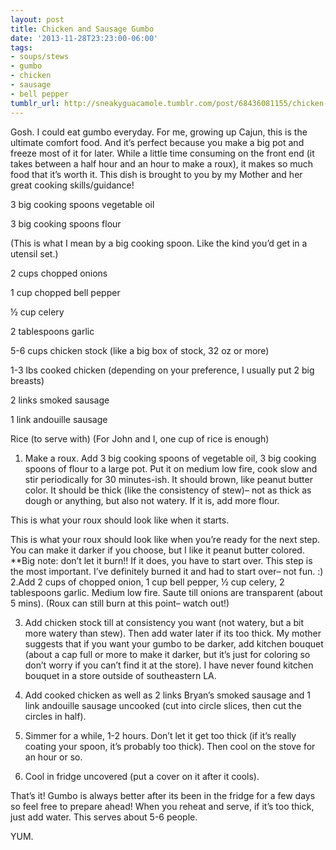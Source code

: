 ```yaml
---
layout: post
title: Chicken and Sausage Gumbo
date: '2013-11-28T23:23:00-06:00'
tags:
- soups/stews
- gumbo
- chicken
- sausage
- bell pepper
tumblr_url: http://sneakyguacamole.tumblr.com/post/68436081155/chicken-and-sausage-gumbo
---
```

Gosh. I could eat gumbo everyday. For me, growing up Cajun, this is the ultimate comfort food. And it’s perfect because you make a big pot and freeze most of it for later. While a little time consuming on the front end (it takes between a half hour and an hour to make a roux), it makes so much food that it’s worth it.
This dish is brought to you by my Mother and her great cooking skills/guidance!



3 big cooking spoons vegetable oil


3 big cooking spoons flour


(This is what I mean by a big cooking spoon. Like the kind you’d get in a utensil set.)


2 cups chopped onions


1 cup chopped bell pepper


½ cup celery


2 tablespoons garlic


5-6 cups chicken stock (like a big box of stock, 32 oz or more)


1-3 lbs cooked chicken (depending on your preference, I usually put 2 big breasts)


2 links smoked sausage


1 link andouille sausage 


Rice (to serve with) (For John and I, one cup of rice is enough)


1. Make a roux. Add 3 big cooking spoons of vegetable oil, 3 big cooking spoons of flour to a large pot. Put it on medium low fire, cook slow and stir periodically for 30 minutes-ish. It should brown, like peanut butter color. It should be thick (like the consistency of stew)– not as thick as dough or anything, but also not watery. If it is, add more flour. 


This is what your roux should look like when it starts.


This is what your roux should look like when you’re ready for the next step. You can make it darker if you choose, but I like it peanut butter colored.
**Big note: don’t let it burn!! If it does, you have to start over. This step is the most important. I’ve definitely burned it and had to start over– not fun. :)
2.Add 2 cups of chopped onion, 1 cup bell pepper, ½ cup celery, 2 tablespoons garlic. Medium low fire. Saute till onions are transparent (about 5 mins). (Roux can still burn at this point– watch out!)


3. Add chicken stock till at consistency you want (not watery, but a bit more watery than stew). Then add water later if its too thick. My mother suggests that if you want your gumbo to be darker, add kitchen bouquet (about a cap full or more to make it darker, but it’s just for coloring so don’t worry if you can’t find it at the store). I have never found kitchen bouquet in a store outside of southeastern LA.

4. Add cooked chicken as well as 2 links Bryan’s smoked sausage and 1 link andouille sausage uncooked (cut into circle slices, then cut the circles in half).

5. Simmer for a while, 1-2 hours. Don’t let it get too thick (if it’s really coating your spoon, it’s probably too thick). Then cool on the stove for an hour or so.

7. Cool in fridge uncovered (put a cover on it after it cools).

That’s it! Gumbo is always better after its been in the fridge for a few days so feel free to prepare ahead! When you reheat and serve, if it’s too thick, just add water. This serves about 5-6 people.

YUM.
